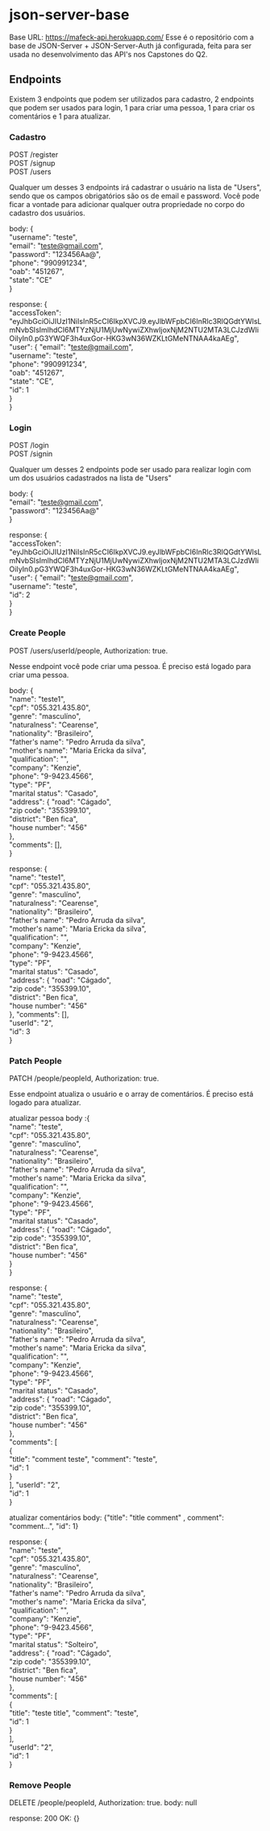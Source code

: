 # json-server-base

Base URL: https://mafeck-api.herokuapp.com/
Esse é o repositório com a base de JSON-Server + JSON-Server-Auth já configurada, feita para ser usada no desenvolvimento das API's nos Capstones do Q2.

## Endpoints

Existem 3 endpoints que podem ser utilizados para cadastro, 2 endpoints que podem ser usados para login, 1 para criar uma pessoa, 1 para criar os comentários e 1 para atualizar.

### Cadastro

POST /register <br/>
POST /signup <br/>
POST /users

Qualquer um desses 3 endpoints irá cadastrar o usuário na lista de "Users", sendo que os campos obrigatórios são os de email e password.
Você pode ficar a vontade para adicionar qualquer outra propriedade no corpo do cadastro dos usuários.

body: {<br/>
	"username": "teste",<br/>
	"email": "teste@gmail.com",<br/>
	"password": "123456Aa@",<br/>
	"phone": "990991234",<br/>
	"oab": "451267",<br/>
	"state": "CE"<br/>
       }

response: {<br/>
              "accessToken": "eyJhbGciOiJIUzI1NiIsInR5cCI6IkpXVCJ9.eyJlbWFpbCI6InRlc3RlQGdtYWlsLmNvbSIsImlhdCI6MTYzNjU1MjUwNywiZXhwIjoxNjM2NTU2MTA3LCJzdWIiOiIyIn0.pG3YWQF3h4uxGor-HKG3wN36WZKLtGMeNTNAA4kaAEg",<br/>
              "user": {
                "email": "teste@gmail.com",<br/>
                "username": "teste",<br/>
		"phone": "990991234",<br/>
	        "oab": "451267",<br/>
	        "state": "CE",<br/>
                "id": 1<br/>
              }<br/>
            }

### Login

POST /login <br/>
POST /signin

Qualquer um desses 2 endpoints pode ser usado para realizar login com um dos usuários cadastrados na lista de "Users"

body: {<br/>
        "email": "teste@gmail.com",<br/>
        "password": "123456Aa@"<br/>
        }

response: {<br/>
              "accessToken": "eyJhbGciOiJIUzI1NiIsInR5cCI6IkpXVCJ9.eyJlbWFpbCI6InRlc3RlQGdtYWlsLmNvbSIsImlhdCI6MTYzNjU1MjUwNywiZXhwIjoxNjM2NTU2MTA3LCJzdWIiOiIyIn0.pG3YWQF3h4uxGor-HKG3wN36WZKLtGMeNTNAA4kaAEg",<br/>
              "user": {
                "email": "teste@gmail.com",<br/>
                "username": "teste",<br/>
                "id": 2<br/>
              }<br/>
            }

### Create People

POST /users/userId/people, Authorization: true.

Nesse endpoint você pode criar uma pessoa. É preciso está logado para criar uma pessoa.

body: {<br/>
      "name": "teste1",<br/>
      "cpf": "055.321.435.80",<br/>
      "genre": "masculíno",<br/>
      "naturalness": "Cearense",<br/>
      "nationality": "Brasileiro",<br/>
      "father's name": "Pedro Arruda da silva",<br/>
      "mother's name": "Maria Ericka da silva",<br/>
      "qualification": "",<br/>
      "company": "Kenzie",<br/>
      "phone": "9-9423.4566",<br/>
      "type": "PF",<br/>
      "marital status": "Casado",<br/>
      "address": {
        "road": "Cágado",<br/>
        "zip code": "355399.10",<br/>
        "district": "Ben fica",<br/>
        "house number": "456"<br/>
      },<br/>
      "comments": [],<br/>
    }

response: {<br/>
          "name": "teste1",<br/>
          "cpf": "055.321.435.80",<br/>
          "genre": "masculíno",<br/>
          "naturalness": "Cearense",<br/>
          "nationality": "Brasileiro",<br/>
          "father's name": "Pedro Arruda da silva",<br/>
          "mother's name": "Maria Ericka da silva",<br/>
          "qualification": "",<br/>
          "company": "Kenzie",<br/>
          "phone": "9-9423.4566",<br/>
          "type": "PF",<br/>
          "marital status": "Casado",<br/>
          "address": {
            "road": "Cágado",<br/>
            "zip code": "355399.10",<br/>
            "district": "Ben fica",<br/>
            "house number": "456"<br/>
          },
          "comments": [],<br/>
          "userId": "2",<br/>
          "id": 3<br/>
        }

### Patch People

PATCH /people/peopleId, Authorization: true.

Esse endpoint atualiza o usuário e o array de comentários. É preciso está logado para atualizar.

atualizar pessoa
body :{<br/>
        "name": "teste",<br/>
        "cpf": "055.321.435.80",<br/>
        "genre": "masculíno",<br/>
        "naturalness": "Cearense",<br/>
        "nationality": "Brasileiro",<br/>
        "father's name": "Pedro Arruda da silva",<br/>
        "mother's name": "Maria Ericka da silva",<br/>
        "qualification": "",<br/>
        "company": "Kenzie",<br/>
        "phone": "9-9423.4566",<br/>
        "type": "PF",<br/>
        "marital status": "Casado",<br/>
        "address": {
            "road": "Cágado",<br/>
            "zip code": "355399.10",<br/>
            "district": "Ben fica",<br/>
            "house number": "456"<br/>
        }<br/>
    }
    
response: {<br/>
          "name": "teste",<br/>
          "cpf": "055.321.435.80",<br/>
          "genre": "masculíno",<br/>
          "naturalness": "Cearense",<br/>
          "nationality": "Brasileiro",<br/>
          "father's name": "Pedro Arruda da silva",<br/>
          "mother's name": "Maria Ericka da silva",<br/>
          "qualification": "",<br/>
          "company": "Kenzie",<br/>
          "phone": "9-9423.4566",<br/>
          "type": "PF",<br/>
          "marital status": "Casado",<br/>
          "address": {
            "road": "Cágado",<br/>
            "zip code": "355399.10",<br/>
            "district": "Ben fica",<br/>
            "house number": "456"<br/>
          },<br/>
          "comments": [<br/>
            {<br/>
	      "title": "comment teste",
              "comment": "teste",<br/>
              "id": 1<br/>
            }<br/>
          ],
          "userId": "2",<br/>
          "id": 1<br/>
        } 

atualizar comentários
body: {"title": "title comment" , comment": "comment...", "id": 1}

response: {<br/>
          "name": "teste",<br/>
          "cpf": "055.321.435.80",<br/>
          "genre": "masculíno",<br/>
          "naturalness": "Cearense",<br/>
          "nationality": "Brasileiro",<br/>
          "father's name": "Pedro Arruda da silva",<br/>
          "mother's name": "Maria Ericka da silva",<br/>
          "qualification": "",<br/>
          "company": "Kenzie",<br/>
          "phone": "9-9423.4566",<br/>
          "type": "PF",<br/>
          "marital status": "Solteiro",<br/>
          "address": {
            "road": "Cágado",<br/>
            "zip code": "355399.10",<br/>
            "district": "Ben fica",<br/>
            "house number": "456"<br/>
          },<br/>
          "comments": [<br/>
            {<br/>
	      "title": "teste title",
              "comment": "teste",<br/>
              "id": 1<br/>
            }<br/>
          ],<br/>
          "userId": "2",<br/>
          "id": 1<br/>
        }

### Remove People

DELETE /people/peopleId, Authorization: true.
body: null

response: 200 OK: {}
